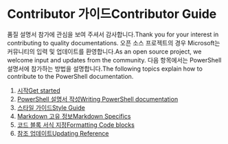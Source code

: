 # <a name="contributor-guide"></a><span data-ttu-id="276c5-101">Contributor 가이드</span><span class="sxs-lookup"><span data-stu-id="276c5-101">Contributor Guide</span></span>

<span data-ttu-id="276c5-102">품질 설명서 참가에 관심을 보여 주셔서 감사합니다.</span><span class="sxs-lookup"><span data-stu-id="276c5-102">Thank you for your interest in contributing to quality documentations.</span></span>
<span data-ttu-id="276c5-103">오픈 소스 프로젝트의 경우 Microsoft는 커뮤니티의 입력 및 업데이트를 환영합니다.</span><span class="sxs-lookup"><span data-stu-id="276c5-103">As an open source project, we welcome input and updates from the community.</span></span>
<span data-ttu-id="276c5-104">다음 항목에서는 PowerShell 설명서에 참가하는 방법을 설명합니다.</span><span class="sxs-lookup"><span data-stu-id="276c5-104">The following topics explain how to contribute to the PowerShell documentation.</span></span>

1. [<span data-ttu-id="276c5-105">시작</span><span class="sxs-lookup"><span data-stu-id="276c5-105">Get started</span></span>](./contributing/1-GET-STARTED.md)
2. [<span data-ttu-id="276c5-106">PowerShell 설명서 작성</span><span class="sxs-lookup"><span data-stu-id="276c5-106">Writing PowerShell documentation</span></span>](./contributing/2-WRITING.md)
3. [<span data-ttu-id="276c5-107">스타일 가이드</span><span class="sxs-lookup"><span data-stu-id="276c5-107">Style Guide</span></span>](./contributing/3-STYLE-GUIDE.md)
4. [<span data-ttu-id="276c5-108">Markdown 고유 정보</span><span class="sxs-lookup"><span data-stu-id="276c5-108">Markdown Specifics</span></span>](./contributing/4-MARKDOWN-SPECIFICS.md)
5. [<span data-ttu-id="276c5-109">코드 블록 서식 지정</span><span class="sxs-lookup"><span data-stu-id="276c5-109">Formatting Code blocks</span></span>](./contributing/5-FORMATTING-CODE.md)
6. [<span data-ttu-id="276c5-110">참조 업데이트</span><span class="sxs-lookup"><span data-stu-id="276c5-110">Updating Reference</span></span>](./contributing/6-UPDATING-REFERENCE.md)